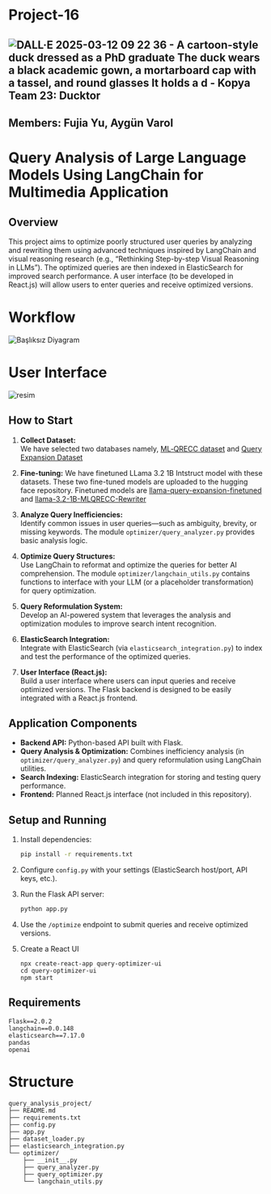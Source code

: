 # Project-16

## ![DALL·E 2025-03-12 09 22 36 - A cartoon-style duck dressed as a PhD graduate  The duck wears a black academic gown, a mortarboard cap with a tassel, and round glasses  It holds a d - Kopya](https://github.com/user-attachments/assets/2e35cf31-4e02-4e33-8fe4-c80e519a09a2) Team 23: Ducktor 

## Members: Fujia Yu, Aygün Varol

# Query Analysis of Large Language Models Using LangChain for Multimedia Application

## Overview
This project aims to optimize poorly structured user queries by analyzing and rewriting them using advanced techniques inspired by LangChain and visual reasoning research (e.g., “Rethinking Step-by-step Visual Reasoning in LLMs”). The optimized queries are then indexed in ElasticSearch for improved search performance. A user interface (to be developed in React.js) will allow users to enter queries and receive optimized versions.

# Workflow
![Başlıksız Diyagram](https://github.com/user-attachments/assets/faa079a4-6f68-4aa5-b681-0fe96fc96299)

# User Interface
![resim](https://github.com/user-attachments/assets/0d120919-60fd-482a-a481-b05cef2765e5)

## How to Start
1. **Collect Dataset:**  
   We have selected two databases namely, [ML‑QRECC dataset](https://github.com/apple/ml-qrecc) and [Query Expansion Dataset](https://huggingface.co/datasets/s-emanuilov/query-expansion)

2. **Fine-tuning:**
   We have finetuned LLama 3.2 1B Intstruct model with these datasets. These two fine-tuned models are uploaded to the hugging face repository.
   Finetuned models are [llama-query-expansion-finetuned](https://huggingface.co/Aygun/llama-query-expansion-finetuned) and [llama-3.2-1B-MLQRECC-Rewriter](https://huggingface.co/Aygun/llama-3.2-1B-MLQRECC-Rewriter)

3. **Analyze Query Inefficiencies:**  
   Identify common issues in user queries—such as ambiguity, brevity, or missing keywords. The module `optimizer/query_analyzer.py` provides basic analysis logic.

4. **Optimize Query Structures:**  
   Use LangChain to reformat and optimize the queries for better AI comprehension. The module `optimizer/langchain_utils.py` contains functions to interface with your LLM (or a placeholder transformation) for query optimization.

5. **Query Reformulation System:**  
   Develop an AI-powered system that leverages the analysis and optimization modules to improve search intent recognition.

6. **ElasticSearch Integration:**  
   Integrate with ElasticSearch (via `elasticsearch_integration.py`) to index and test the performance of the optimized queries.

7. **User Interface (React.js):**  
   Build a user interface where users can input queries and receive optimized versions. The Flask backend is designed to be easily integrated with a React.js frontend.

## Application Components
- **Backend API:** Python-based API built with Flask.
- **Query Analysis & Optimization:** Combines inefficiency analysis (in `optimizer/query_analyzer.py`) and query reformulation using LangChain utilities.
- **Search Indexing:** ElasticSearch integration for storing and testing query performance.
- **Frontend:** Planned React.js interface (not included in this repository).

## Setup and Running
1. Install dependencies:
   ```bash
   pip install -r requirements.txt
    ```
2. Configure `config.py` with your settings (ElasticSearch host/port, API keys, etc.).
3. Run the Flask API server:
   ```bash
   python app.py
   ```
4. Use the `/optimize` endpoint to submit queries and receive optimized versions.

5. Create a React UI
   ```
   npx create-react-app query-optimizer-ui
   cd query-optimizer-ui
   npm start
   ```

## Requirements

```plaintext
Flask==2.0.2
langchain==0.0.148
elasticsearch==7.17.0
pandas
openai
```

# Structure

```
query_analysis_project/
├── README.md
├── requirements.txt
├── config.py
├── app.py
├── dataset_loader.py
├── elasticsearch_integration.py
└── optimizer/
    ├── __init__.py
    ├── query_analyzer.py
    ├── query_optimizer.py
    └── langchain_utils.py
```

